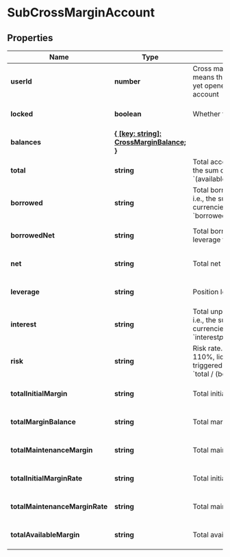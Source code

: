 # SubCrossMarginAccount

## Properties

Name | Type | Description | Notes
------------ | ------------- | ------------- | -------------
**userId** | **number** | Cross margin account user ID. 0 means this sub-account has not yet opened a cross margin account | [optional] [default to undefined]
**locked** | **boolean** | Whether the account is locked | [optional] [default to undefined]
**balances** | [**{ [key: string]: CrossMarginBalance; }**](CrossMarginBalance.md) |  | [optional] [default to undefined]
**total** | **string** | Total account value in USDT, i.e., the sum of all currencies\&#39; &#x60;(available+freeze)*price*discount&#x60; | [optional] [default to undefined]
**borrowed** | **string** | Total borrowed value in USDT, i.e., the sum of all currencies\&#39; &#x60;borrowed*price*discount&#x60; | [optional] [default to undefined]
**borrowedNet** | **string** | Total borrowed value in USDT * leverage factor | [optional] [default to undefined]
**net** | **string** | Total net assets in USDT | [optional] [default to undefined]
**leverage** | **string** | Position leverage | [optional] [default to undefined]
**interest** | **string** | Total unpaid interest in USDT, i.e., the sum of all currencies\&#39; &#x60;interest*price*discount&#x60; | [optional] [default to undefined]
**risk** | **string** | Risk rate. When it falls below 110%, liquidation will be triggered. Calculation formula: &#x60;total / (borrowed+interest)&#x60; | [optional] [default to undefined]
**totalInitialMargin** | **string** | Total initial margin | [optional] [default to undefined]
**totalMarginBalance** | **string** | Total margin balance | [optional] [default to undefined]
**totalMaintenanceMargin** | **string** | Total maintenance margin | [optional] [default to undefined]
**totalInitialMarginRate** | **string** | Total initial margin rate | [optional] [default to undefined]
**totalMaintenanceMarginRate** | **string** | Total maintenance margin rate | [optional] [default to undefined]
**totalAvailableMargin** | **string** | Total available margin | [optional] [default to undefined]

